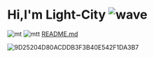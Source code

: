 # Hi,I'm Light-City ![wave](https://user-images.githubusercontent.com/60353745/181254173-bea0a1ff-edb8-4f6f-8a95-3add639567d6.gif)
![mt](https://user-images.githubusercontent.com/60353745/181254181-849a8334-56a0-4310-9ee4-ca9733cd6e07.jpg)
![mtt](https://user-images.githubusercontent.com/60353745/181254221-55cd0ae8-ee7c-4f64-9718-f05a4cd3dce6.jpg)
[README.md](https://github.com/rinm-tuiqian/hello-world/files/9199064/README.md)



![9D25204D80ACDDB3F3B40E542F1DA3B7](https://user-images.githubusercontent.com/60353745/181254053-7e751bde-5676-40f4-a8ed-ec0ba8fe3786.png)
